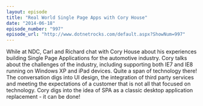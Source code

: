 ```yaml
---
layout: episode
title: "Real World Single Page Apps with Cory House"
date: "2014-06-18"
episode_number: "997"
episode_url: "http://www.dotnetrocks.com/default.aspx?ShowNum=997"
---
```


While at NDC, Carl and Richard chat with Cory House about his experiences building Single Page Applications for the automotive industry. Cory talks about the challenges of the industry, including supporting both IE7 and IE8 running on Windows XP and iPad devices. Quite a span of technology there! The conversation digs into UI design, the integration of third party services and meeting the expectations of a customer that is not all that focused on technology. Cory digs into the idea of SPA as a classic desktop application replacement - it can be done!
